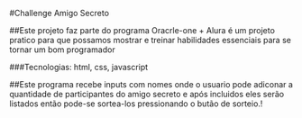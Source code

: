#Challenge Amigo Secreto<br>

##Este projeto faz parte do programa Oracrle-one + Alura é um projeto pratico para que possamos mostrar e treinar habilidades essenciais para se tornar um bom programador<br>

###Tecnologias: html, css, javascript

##Este programa recebe inputs com nomes onde o usuario pode adiconar a quantidade de participantes do amigo secreto e após incluidos eles serão listados então pode-se sortea-los pressionando o butão de sorteio.!